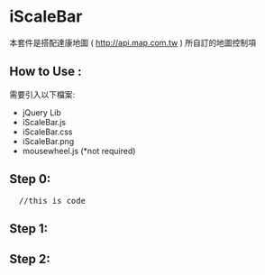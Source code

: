 iScaleBar
=========
本套件是搭配達康地圖 ( http://api.map.com.tw )
所自訂的地圖控制項

How to Use : 
--------------
需要引入以下檔案:
- jQuery Lib
- iScaleBar.js 
- iScaleBar.css
- iScaleBar.png
- mousewheel.js (*not required)

Step 0:
--------------
<pre>
  //this is code
</pre>


Step 1:
--------------

Step 2:
--------------
